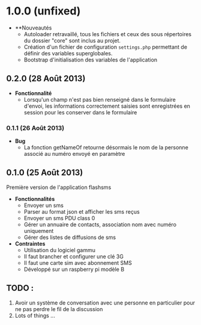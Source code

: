 # 1.0.0 (unfixed)
- **Nouveautés
  - Autoloader retravaillé, tous les fichiers et ceux des sous répertoires du dossier "core" sont inclus au projet.
  - Création d'un fichier de configuration `settings.php` permettant de définir des variables superglobales.
  - Bootstrap d'initialisation des variables de l'application

## 0.2.0 (28 Août 2013)
- **Fonctionnalité**
  - Lorsqu'un champ n'est pas bien renseigné dans le formulaire d'envoi, les informations correctement
    saisies sont enregistrées en session pour les conserver dans le formulaire

### 0.1.1 (26 Août 2013)
- **Bug**
  - La fonction getNameOf retourne désormais le nom de la personne associé au numéro envoyé en paramètre

## 0.1.0 (25 Août 2013)

Première version de l'application flashsms

- **Fonctionnalités**
  - Envoyer un sms
  - Parser au format json et afficher les sms reçus
  - Envoyer un sms PDU class 0
  - Gérer un annuaire de contacts, association nom avec numéro uniquement
  - Gérer des listes de diffusions de sms
- **Contraintes**
  - Utilisation du logiciel gammu
  - Il faut brancher et configurer une clé 3G 
  - Il faut une carte sim avec abonnement SMS
  - Développé sur un raspberry pi modèle B

## TODO :
1. Avoir un système de conversation avec une personne en particulier pour ne pas perdre le fil de la discussion
2. Lots of things ...
